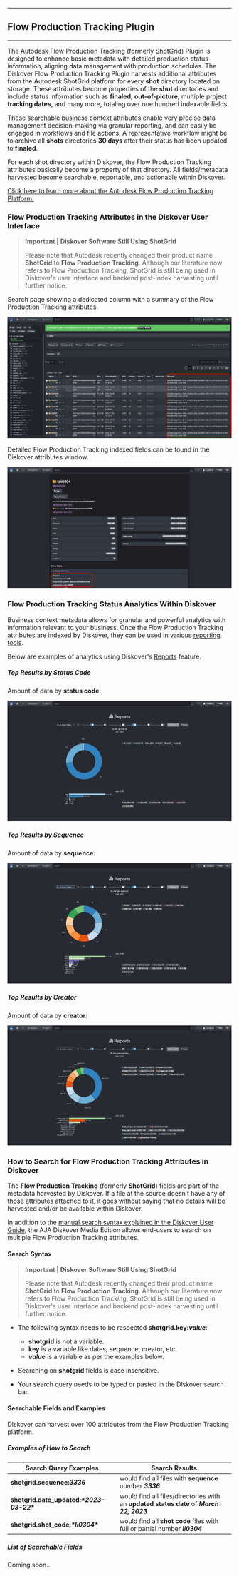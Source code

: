 ___
## Flow Production Tracking Plugin
___


The Autodesk Flow Production Tracking (formerly ShotGrid) Plugin is designed to enhance basic metadata with detailed production status information, aligning data management with production schedules. The Diskover Flow Production Tracking Plugin harvests additional attributes from the Autodesk ShotGrid platform for every **shot** directory located on storage. These attributes become properties of the **shot** directories and include status information such as **finaled**, **out-of-picture**, multiple project **tracking dates**, and many more, totaling over one hundred indexable fields.

These searchable business context attributes enable very precise data management decision-making via granular reporting, and can easily be engaged in workflows and file actions. A representative workflow might be to archive all **shots** directories **30 days** after their status has been updated to **finaled**.

For each shot directory within Diskover, the Flow Production Tracking attributes basically become a property of that directory. All fields/metadata harvested become searchable, reportable, and actionable within Diskover.

[Click here to learn more about the Autodesk Flow Production Tracking Platform.]([https://www.autodesk.com/products/shotgrid/overview?term=1-YEAR&tab=subscription&plc=SGSUB)

### Flow Production Tracking Attributes in the Diskover User Interface

 >**Important | Diskover Software Still Using ShotGrid**
   >
   >Please note that Autodesk recently changed their product name **ShotGrid** to **Flow Production Tracking**. Although our literature now refers to Flow Production Tracking, ShotGrid is still being used in Diskover's user interface and backend post-index harvesting until further notice.

Search page showing a dedicated column with a summary of the Flow Production Tracking attributes.

![Image: Flow Production Tracking Attributes in Diskover User Interface](images/image_aja_edition_shotgrid_plugin_attributes_search_page.png)

Detailed Flow Production Tracking indexed fields can be found in the Diskover attributes window.

![Image: Flow Production Tracking Attributes in Diskover User Interface](images/image_aja_edition_shotgrid_plugin_attributes_window.png)

### Flow Production Tracking Status Analytics Within Diskover

Business context metadata allows for granular and powerful analytics with information relevant to your business. Once the Flow Production Tracking attributes are indexed by Diskover, they can be used in various [reporting tools](https://docs.diskoverdata.com/diskover_user_guide/#analytics).

Below are examples of analytics using Diskover's [Reports](https://docs.diskoverdata.com/diskover_user_guide/#reports) feature.

##### Top Results by Status Code

Amount of data by **status code**:

![Image: Order Status within Xytech Media Order Platform](images/image_aja_edition_shotgrid_plugin_reports_by_status.png)

##### Top Results by Sequence

Amount of data by **sequence**:

![Image: Order Status within Xytech Media Order Platform](images/image_aja_edition_shotgrid_plugin_reports_by_sequence.png)

##### Top Results by Creator

Amount of data by **creator**:

![Image: Order Status within Xytech Media Order Platform](images/image_aja_edition_shotgrid_plugin_reports_by_creator.png)

### How to Search for Flow Production Tracking Attributes in Diskover

The **Flow Production Tracking** (formerly **ShotGrid**) fields are part of the metadata harvested by Diskover. If a file at the source doesn’t have any of those attributes attached to it, it goes without saying that no details will be harvested and/or be available within Diskover.

In addition to the [manual search syntax explained in the Diskover User Guide](https://docs.diskoverdata.com/diskover_user_guide/#search_syntax), the AJA Diskover Media Edition allows end-users to search on multiple Flow Production Tracking attributes.

#### Search Syntax

   >**Important | Diskover Software Still Using ShotGrid**
   >
   >Please note that Autodesk recently changed their product name **ShotGrid** to **Flow Production Tracking**. Although our literature now refers to Flow Production Tracking, ShotGrid is still being used in Diskover's user interface and backend post-index harvesting until further notice.

- The following syntax needs to be respected **shotgrid.key:**__*value*__:
    * **shotgrid** is not a variable.
    * **key** is a variable like dates, sequence, creator, etc.
    * __*value*__ is a variable as per the examples below.

- Searching on **shotgrid** fields is case insensitive.

- Your search query needs to be typed or pasted in the Diskover search bar.

#### Searchable Fields and Examples

Diskover can harvest over 100 attributes from the Flow Production Tracking platform.

##### Examples of How to Search

| Search Query Examples | Search Results |
| --- | --- |
| **shotgrid.sequence:_3336_** | would find all files with **sequence** number __*3336*__ |
| **shotgrid.date_updated:**__*\*2023-03-22*\*__ | would find all files/directories with an **updated status date** of __*March 22, 2023*__ |
| **shotgrid.shot_code:**__*\*li0304*\*__ | would find all **shot code** files with full or partial number __*li0304*__ |

##### List of Searchable Fields

Coming soon...


